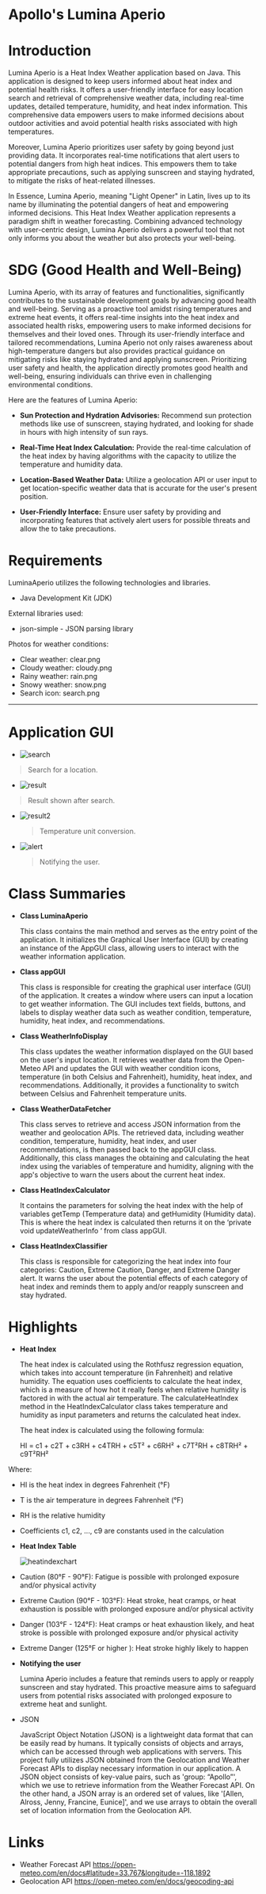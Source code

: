 # Apollo's Lumina Aperio
# Introduction
<p>Lumina Aperio is a Heat Index Weather application based on Java. This application is designed to keep users informed about heat index and potential health risks. It offers a user-friendly interface for easy location search and retrieval of comprehensive weather data, including real-time updates, detailed temperature, humidity, and heat index information. This comprehensive data empowers users to make informed decisions about outdoor activities and avoid potential health risks associated with high temperatures.

 Moreover, Lumina Aperio prioritizes user safety by going beyond just providing data. It incorporates real-time notifications that alert users to potential dangers from high heat indices. This empowers them to take appropriate precautions, such as applying sunscreen and staying hydrated, to mitigate the risks of heat-related illnesses. 

 In Essence, Lumina Aperio, meaning "Light Opener" in Latin, lives up to its name by illuminating the potential dangers of heat and empowering informed decisions. This Heat Index Weather application represents a paradigm shift in weather forecasting. Combining advanced technology with user-centric design, Lumina Aperio delivers a powerful tool that not only informs you about the weather but also protects your well-being.
</p>

# SDG (Good Health and Well-Being)
<p> Lumina Aperio, with its array of features and functionalities, significantly contributes to the sustainable development goals by advancing good health and well-being. Serving as a proactive tool amidst rising temperatures and extreme heat events, it offers real-time insights into the heat index and associated health risks, empowering users to make informed decisions for themselves and their loved ones. Through its user-friendly interface and tailored recommendations, Lumina Aperio not only raises awareness about high-temperature dangers but also provides practical guidance on mitigating risks like staying hydrated and applying sunscreen. Prioritizing user safety and health, the application directly promotes good health and well-being, ensuring individuals can thrive even in challenging environmental conditions. </p>

Here are the features of Lumina Aperio:

- **Sun Protection and Hydration Advisories:** Recommend sun protection methods like use of sunscreen, staying hydrated, and looking for shade in hours with high intensity of sun rays.

- **Real-Time Heat Index Calculation:** Provide the real-time calculation of the heat index by having algorithms with the capacity to utilize the temperature and humidity data.

- **Location-Based Weather Data:** Utilize a geolocation API or user input to get location-specific weather data that is accurate for the user's present position.

- **User-Friendly Interface:** Ensure user safety by providing and incorporating features that actively alert users for possible threats and allow the to take precautions.

# Requirements
<p>LuminaAperio utilizes the following technologies and libraries.<p>

- Java Development Kit (JDK)

External libraries used:
- json-simple - JSON parsing library

Photos for weather conditions:
- Clear weather: clear.png
- Cloudy weather: cloudy.png
- Rainy weather: rain.png
- Snowy weather: snow.png
- Search icon: search.png
-------
# Application GUI
- ![search](https://github.com/Allen-Pesigan/Apollo/assets/167183934/9656bcc7-e3db-44f5-a70b-980eb90f775a)
> Search for a location.

- ![result](https://github.com/Allen-Pesigan/Apollo/assets/167183934/d6bb4afa-6d18-4c92-8fb3-6c7e677d9eb2)
 > Result shown after search.

- ![result2](https://github.com/Allen-Pesigan/Apollo/assets/167183934/ec95a103-a9fa-4ab7-9829-65efcf7b5622)
  > Temperature unit conversion.

- ![alert](https://github.com/Allen-Pesigan/Apollo/assets/167183934/ccedd176-9109-4589-b3ab-288800292e3d)
  > Notifying the user.


# Class Summaries
- **Class LuminaAperio**
  <p>This class contains the main method and serves as the entry point of the application. It initializes the Graphical User Interface (GUI) by creating an instance of the AppGUI class, allowing users to interact with the weather information application.</p>
- **Class appGUI**
  <p>This class is responsible for creating the graphical user interface (GUI) of the application. It creates a window where users can input a location to get weather information. The GUI includes text fields, buttons, and labels to display weather data such as weather condition, temperature, humidity, heat index, and recommendations.</p>
- **Class WeatherInfoDisplay**
  <p>This class updates the weather information displayed on the GUI based on the user's input location. It retrieves weather data from the Open-Meteo API and updates the GUI with weather condition icons, temperature (in both Celsius and Fahrenheit), humidity, heat index, and recommendations. Additionally, it provides a functionality to switch between Celsius and Fahrenheit temperature units.</p>
- **Class WeatherDataFetcher**
  <p>This class serves to retrieve and access JSON information from the weather and geolocation APIs. The retrieved data, including weather condition, temperature, humidity, heat index, and user recommendations, is then passed back to the appGUI class. Additionally, this class manages the obtaining and calculating the heat index using the variables of temperature and humidity, aligning with the app's objective to warn the users about the current heat index.</p>
- **Class HeatIndexCalculator**
  <p>It contains the parameters for solving the heat index with the help of variables getTemp (Temperature data) and getHumidity (Humidity data). This is where the heat index is calculated then returns it on the ‘private void updateWeatherInfo ‘ from class appGUI.</p>
- **Class HeatIndexClassifier**
  <p>This class is responsible for categorizing the heat index into four categories: Caution, Extreme Caution, Danger, and Extreme Danger alert. It warns the user about the potential effects of each category of heat index and reminds them to apply and/or reapply sunscreen and stay hydrated.</p>

# Highlights
- **Heat Index**
  <p>The heat index is calculated using the Rothfusz regression equation, which takes into account temperature (in Fahrenheit) and relative humidity. The equation uses coefficients to calculate the heat index, which is a measure of how hot it really feels when relative humidity is factored in with the actual air temperature. The calculateHeatIndex method in the HeatIndexCalculator class takes temperature and humidity as input parameters and returns the calculated heat index.<p>

   <p>The heat index is calculated using the following formula:<p>

   <p>HI = c1 + c2T + c3RH + c4TRH + c5T² + c6RH² + c7T²RH + c8TRH² + c9T²RH²<p>

Where:

  - <p>HI is the heat index in degrees Fahrenheit (°F)
  - <p>T is the air temperature in degrees Fahrenheit (°F)
  - <p>RH is the relative humidity
  - <p>Coefficients c1, c2, ..., c9 are constants used in the calculation

- **Heat Index Table**<p>
  ![heatindexchart](https://github.com/Allen-Pesigan/Apollo/assets/168507604/a9a33018-4ff3-45b4-8dd7-ba314fc52461)

- Caution	(80°F - 90°F): 	Fatigue is possible with prolonged exposure and/or physical activity<p>
- Extreme Caution	(90°F - 103°F):	Heat stroke, heat cramps, or heat exhaustion is possible with prolonged exposure and/or physical activity<p>
- Danger	(103°F - 124°F): 	Heat cramps or heat exhaustion likely, and heat stroke is possible with prolonged exposure and/or physical activity<p>
- Extreme Danger	(125°F or higher	): Heat stroke highly likely to happen<p>

- **Notifying the user**
  <p>Lumina Aperio includes a feature that reminds users to apply or reapply sunscreen and stay hydrated. This proactive measure aims to safeguard users from potential risks associated with prolonged exposure to extreme heat and sunlight.</p>

- JSON
  <p>JavaScript Object Notation (JSON) is a lightweight data format that can be easily read by humans. It typically consists of objects and arrays, which can be accessed through web applications with servers. This project fully utilizes JSON obtained from the Geolocation and Weather Forecast APIs to display necessary information in our application. A JSON object consists of key-value pairs, such as 'group: “Apollo”', which we use to retrieve information from the Weather Forecast API. On the other hand, a JSON array is an ordered set of values, like '[Allen, Alross, Jenny, Francine, Eunice]', and we use arrays to obtain the overall set of location information from the Geolocation API.</p>

# Links
- Weather Forecast API
  https://open-meteo.com/en/docs#latitude=33.767&longitude=-118.1892
- Geolocation API
  https://open-meteo.com/en/docs/geocoding-api

